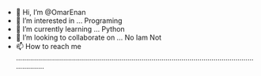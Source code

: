 - 👋 Hi, I’m @OmarEnan
- 👀 I’m interested in ... Programing
- 🌱 I’m currently learning ... Python
- 💞️ I’m looking to collaborate on ... No Iam Not
- 📫 How to reach me .....................................................................................................................................

<!---
OmarEnan/OmarEnan is a ✨ special ✨ repository because its `README.md` (this file) appears on your GitHub profile.
You can click the Preview link to take a look at your changes.
--->
